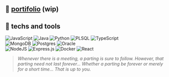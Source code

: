 ## 📂 [portifolio](https://itszover.github.io/portifolio/public) (wip)

## 🎿 techs and tools
![JavaScript](https://img.shields.io/badge/Javascript-black.svg?style=flat&logo=javascript&logoColor=white) ![Java](https://img.shields.io/badge/Java-black.svg?style=flat&logo=openjdk&logoColor=white) ![Python](https://img.shields.io/badge/Python-black?style=flat&logo=python&logoColor=white) ![PLSQL](https://img.shields.io/badge/PLSQL-black?style=flat&logo=oracle&logoColor=white) ![TypeScript](https://img.shields.io/badge/Typescript-black.svg?style=flat&logo=typescript&logoColor=white)<br>
![MongoDB](https://img.shields.io/badge/MongoDB-black.svg?style=flat&logo=mongodb&logoColor=white) ![Postgres](https://img.shields.io/badge/Postgres-black.svg?style=flat&logo=postgresql&logoColor=white) ![Oracle](https://img.shields.io/badge/Oracle-black?style=flat&logo=oracle&logoColor=white)<br>
![NodeJS](https://img.shields.io/badge/Node.js-black?style=flat&logo=node.js&logoColor=white) ![Express.js](https://img.shields.io/badge/Express.js-black.svg?style=flat&logo=express&logoColor=white) ![Docker](https://img.shields.io/badge/Docker-black?style=flat&logo=docker&logoColor=white) ![React](https://img.shields.io/badge/React-black.svg?style=flat&logo=react&logoColor=white)

> *Whenever there is a meeting, a parting is sure to follow. However, that parting need not last forever... Whether a parting be forever or merely for a short time... That is up to you.*
